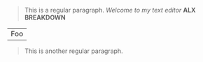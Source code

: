 

> This is a regular paragraph.
*Welcome to my text editor*
**ALX BREAKDOWN**
<table>
    <tr>
        <td>Foo</td>
    </tr>
</table>

> This is another regular paragraph.


